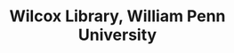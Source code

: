 ---
layout: repo
title: "Wilcox Library, William Penn University"
id: 12130
permalink: repos/12130/
---